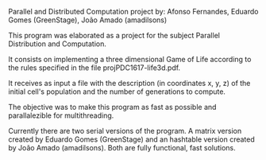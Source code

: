 
Parallel and Distributed Computation project by: 
Afonso Fernandes, Eduardo Gomes (GreenStage), João Amado (amadilsons)

This program was elaborated as a project for the subject Parallel Distribution and Computation.

It consists on implementing a three dimensional Game of Life according to the rules specified in the file projPDC1617-life3d.pdf.

It receives as input a file with the description (in coordinates x, y, z) of the initial cell's population and the number of generations to compute.

The objective was to make this program as fast as possible and parallalezible for multithreading.

Currently there are two serial versions of the program. A matrix version created by Eduardo Gomes (GreenStage) and an hashtable version created by João Amado (amadilsons).
Both are fully functional, fast solutions.

